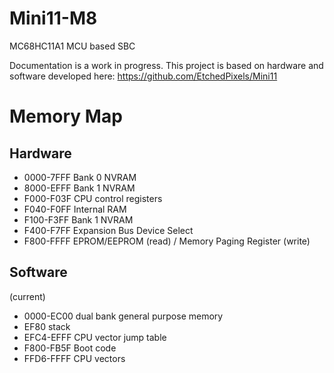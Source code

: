 # Mini11-M8
MC68HC11A1 MCU based SBC

Documentation is a work in progress. This project is based on hardware and software developed here:
https://github.com/EtchedPixels/Mini11

# Memory Map
## Hardware
- 0000-7FFF  Bank 0 NVRAM
- 8000-EFFF  Bank 1 NVRAM
- F000-F03F  CPU control registers
- F040-F0FF  Internal RAM
- F100-F3FF  Bank 1 NVRAM
- F400-F7FF  Expansion Bus Device Select
- F800-FFFF  EPROM/EEPROM (read) / Memory Paging Register (write)
## Software
(current)
- 0000-EC00 dual bank general purpose memory
- EF80  stack
- EFC4-EFFF CPU vector jump table
- F800-FB5F Boot code
- FFD6-FFFF CPU vectors
